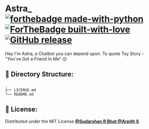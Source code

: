 #  Astra_ &nbsp; [![forthebadge made-with-python](http://ForTheBadge.com/images/badges/made-with-python.svg)](https://www.python.org/) &nbsp;[![ForTheBadge built-with-love](http://ForTheBadge.com/images/badges/built-with-love.svg)](https://github.com/Sudarshan-r-bhat/Astra_) &nbsp;[![GitHub release](https://img.shields.io/badge/Release-v0.1-green.svg?&colorA=024a70&?&colorB=0779b5)](https://github.com/Sudarshan-r-bhat/Astra_)&nbsp;

Hey I'm Astra, a Chatbot you can depend upon. 
To quote Toy Story - "You've Got a Friend In Me"  :wink:

##  :open_file_folder: Directory Structure:

```
.  
├── LICENSE.md  
└── README.md
```

##  :page_with_curl: License:

Distributed under the MIT License [**@Sudarshan R Bhat @Arpith S**](LICENSE.md).